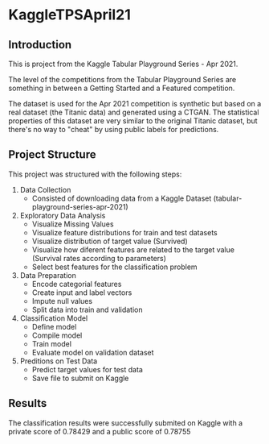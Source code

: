 # KaggleTPSApril21

## Introduction

This is project from the Kaggle Tabular Playground Series - Apr 2021.

The level of the competitions from the Tabular Playground Series are something in between a Getting Started and a Featured competition.

The dataset is used for the Apr 2021 competition is synthetic but based on a real dataset (the Titanic data) and generated using a CTGAN. The statistical properties of this dataset are very similar to the original Titanic dataset, but there's no way to "cheat" by using public labels for predictions.


## Project Structure

This project was structured with the following steps:

1. Data Collection
    * Consisted of downloading data from a Kaggle Dataset (tabular-playground-series-apr-2021)
2. Exploratory Data Analysis
    * Visualize Missing Values
    * Visualize feature distributions for train and test datasets
    * Visualize distribution of target value (Survived)
    * Visualize how diferent features are related to the target value (Survival rates according to parameters)
    * Select best features for the classification problem
3. Data Preparation
    * Encode categorial features
    * Create input and label vectors
    * Impute null values
    * Split data into train and validation
4. Classification Model
    * Define model
    * Compile model
    * Train model
    * Evaluate model on validation dataset
5. Preditions on Test Data
    * Predict target values for test data
    * Save file to submit on Kaggle

## Results
  The classification results were successfully submited on Kaggle with a private score of 0.78429
and a public score of 0.78755

